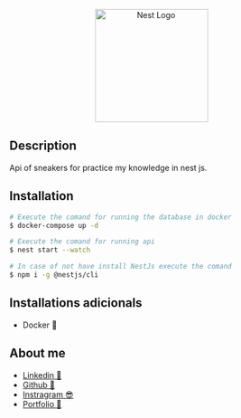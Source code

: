 <p align="center">
  <a href="http://nestjs.com/" target="blank"><img src="https://nestjs.com/img/logo-small.svg" width="200" alt="Nest Logo" /></a>
</p>



## Description

Api of sneakers for practice my knowledge in nest js.

## Installation

```bash
# Execute the comand for running the database in docker
$ docker-compose up -d

# Execute the comand for running api
$ nest start --watch  

# In case of not have install NestJs execute the comand 
$ npm i -g @nestjs/cli

```

## Installations adicionals
- Docker 🐳

## About me
- <a href="https://www.linkedin.com/in/emmanuel-pa%C3%BAl-carrillo-carpio">Linkedin 👀</a>
- <a href="https://github.com/EmaPaul">Github 🧐</a>
- <a href="https://www.instagram.com/ema_paul6/">Instragram 😎</a>
- <a href="https://portafolio-ema-paul.vercel.app/">Portfolio 🧰</a>
